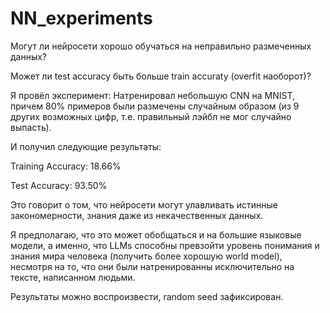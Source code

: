 # NN_experiments
Могут ли нейросети хорошо обучаться на неправильно размеченных данных?

Может ли test accuracy быть больше train accuraty (overfit наоборот)?

Я провёл эксперимент:
Натренировал небольшую CNN на MNIST, причем 80% примеров были размечены случайным образом (из 9 других возможных цифр, т.е. правильный лэйбл не мог случайно выпасть).

И получил следующие результаты:

Training Accuracy: 18.66%

Test Accuracy: 93.50%

Это говорит о том, что нейросети могут улавливать истинные закономерности, знания даже из некачественных данных.

Я предполагаю, что это может обобщаться и на большие языковые модели, а именно, что LLMs способны превзойти уровень понимания и знания мира человека (получить более хорошую world model), несмотря на то, что они были натренированны исключительно на тексте, написанном людьми.

Результаты можно воспроизвести, random seed зафиксирован.
